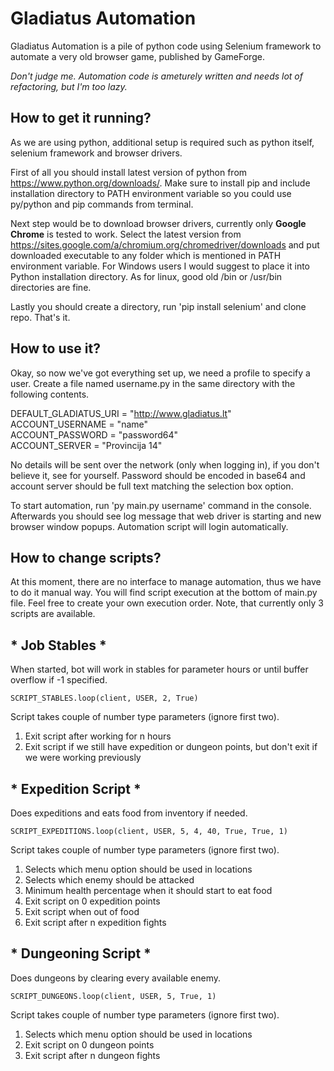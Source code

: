 # Gladiatus Automation #

Gladiatus Automation is a pile of python code using Selenium framework to automate a very old browser game, published by GameForge.

*Don't judge me. Automation code is ameturely written and needs lot of refactoring, but I'm too lazy.*

## How to get it running? ##

As we are using python, additional setup is required such as python itself, selenium framework and browser drivers.

First of all you should install latest version of python from https://www.python.org/downloads/. Make sure to install pip and include installation directory to PATH environment variable so you could use py/python and pip commands from terminal.

Next step would be to download browser drivers, currently only **Google Chrome** is tested to work. Select the latest version from https://sites.google.com/a/chromium.org/chromedriver/downloads and put downloaded executable to any folder which is mentioned in PATH environment variable. For Windows users I would suggest to place it into Python installation directory. As for linux, good old /bin or /usr/bin directories are fine.

Lastly you should create a directory, run 'pip install selenium' and clone repo. That's it.

## How to use it? ##

Okay, so now we've got everything set up, we need a profile to specify a user. Create a file named username.py in the same directory with the following contents.

DEFAULT_GLADIATUS_URI = "http://www.gladiatus.lt"  
ACCOUNT_USERNAME = "name"  
ACCOUNT_PASSWORD = "password64"  
ACCOUNT_SERVER   = "Provincija 14"   

No details will be sent over the network (only when logging in), if you don't believe it, see for yourself. Password should be encoded in base64 and account server should be full text matching the selection box option.

To start automation, run 'py main.py username' command in the console.  Afterwards you should see log message that web driver is starting and new browser window popups. Automation script will login automatically.

## How to change scripts? ##

At this moment, there are no interface to manage automation, thus we have to do it manual way. You will find script execution at the bottom of main.py file. Feel free to create your own execution order. Note, that currently only 3 scripts are available.

## * Job Stables * ##

When started, bot will work in stables for parameter hours or until buffer overflow if -1 specified.  

``` SCRIPT_STABLES.loop(client, USER, 2, True) ```

Script takes couple of number type parameters (ignore first two).
1. Exit script after working for n hours
2. Exit script if we still have expedition or dungeon points, but don't exit if we were working previously


## * Expedition Script * ##

Does expeditions and eats food from inventory if needed.  

``` SCRIPT_EXPEDITIONS.loop(client, USER, 5, 4, 40, True, True, 1) ```

Script takes couple of number type parameters (ignore first two).
1. Selects which menu option should be used in locations
2. Selects which enemy should be attacked
3. Minimum health percentage when it should start to eat food
4. Exit script on 0 expedition points
5. Exit script when out of food
6. Exit script after n expedition fights

## * Dungeoning Script * ##

Does dungeons by clearing every available enemy.  

``` SCRIPT_DUNGEONS.loop(client, USER, 5, True, 1) ```

Script takes couple of number type parameters (ignore first two).
1. Selects which menu option should be used in locations
2. Exit script on 0 dungeon points
3. Exit script after n dungeon fights
